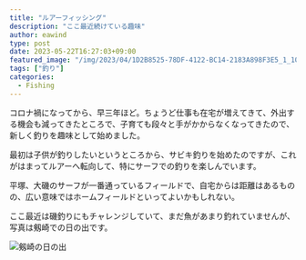 ```yaml
---
title: "ルアーフィッシング"
description: "ここ最近続けている趣味"
author: eawind
type: post
date: 2023-05-22T16:27:03+09:00
featured_image: "/img/2023/04/1D2B8525-78DF-4122-BC14-2183A898F3E5_1_102_o.jpeg"
tags: ["釣り"]
categories:
  - Fishing
---
```


コロナ禍になってから、早三年ほど。ちょうど仕事も在宅が増えてきて、外出する機会も減ってきたところで、子育ても段々と手がかからなくなってきたので、新しく釣りを趣味として始めました。

最初は子供が釣りしたいというところから、サビキ釣りを始めたのですが、これがはまってルアーへ転向して、特にサーフでの釣りを楽しんでいます。

平塚、大磯のサーフが一番通っているフィールドで、自宅からは距離はあるものの、広い意味ではホームフィールドといってよいかもしれない。

ここ最近は磯釣りにもチャレンジしていて、まだ魚があまり釣れていませんが、写真は剱崎での日の出です。

![剱崎の日の出](/img/2023/04/1D2B8525-78DF-4122-BC14-2183A898F3E5_1_102_o.jpeg)